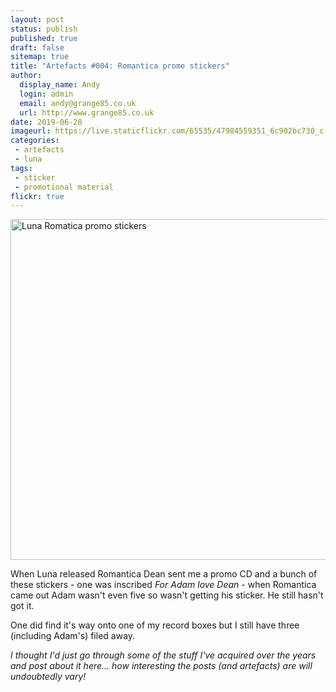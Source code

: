 ```yaml
---
layout: post
status: publish
published: true
draft: false
sitemap: true
title: "Artefacts #004: Romantica promo stickers"
author:
  display_name: Andy
  login: admin
  email: andy@grange85.co.uk
  url: http://www.grange85.co.uk
date: 2019-06-28
imageurl: https://live.staticflickr.com/65535/47984559351_6c902bc730_c.jpg
categories:
 - artefacts
 - luna
tags:
 - sticker
 - promotional material
flickr: true
---
```

<a data-flickr-embed="true"  href="https://www.flickr.com/photos/grange85/47984559351/in/dateposted/" title="Luna Romatica promo stickers"><img src="https://live.staticflickr.com/65535/47984559351_6c902bc730_c.jpg" width="800" height="545" alt="Luna Romatica promo stickers"></a>

When Luna released Romantica Dean sent me a promo CD and a bunch of these stickers - one was inscribed _For Adam love Dean_ - when Romantica came out Adam wasn't even five so wasn't getting his sticker. He still hasn't got it.

One did find it's way onto one of my record boxes but I still have three (including Adam's) filed away.

_I thought I'd just go through some of the stuff I've acquired over the years and post about it here... how interesting the posts (and artefacts) are will undoubtedly vary!_

